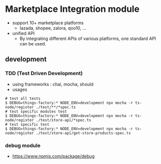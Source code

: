 # Marketplace Integration module

- support 10+ marketplace platforms
  - lazada, shopee, zalora, qoo10, ...
- unified API
  - By integrating different APIs of various platforms, one standard API can be used.

## development

### TDD (Test Driven Development)

- using frameworks : chai, mocha, should
- usages

```
# test all tests
$ DEBUG=things-factory:* NODE_ENV=development npx mocha -r ts-node/register ./test/**/*spec.ts
# test specific modules test
$ DEBUG=things-factory:* NODE_ENV=development npx mocha -r ts-node/register ./test/store-api/*spec.ts
# test specific test
$ DEBUG=things-factory:* NODE_ENV=development npx mocha -r ts-node/register ./test/store-api/get-store-products-spec.ts
```

### debug module

- https://www.npmjs.com/package/debug
